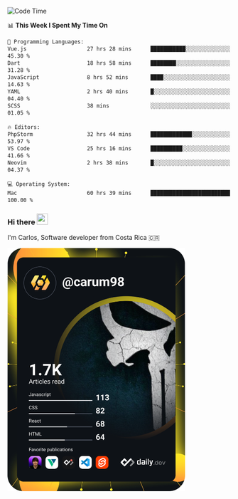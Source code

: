 
<!--START_SECTION:waka-->
![Code Time](http://img.shields.io/badge/Code%20Time-9%2C855%20hrs%2057%20mins-blue)

📊 **This Week I Spent My Time On** 

```text
💬 Programming Languages: 
Vue.js                   27 hrs 28 mins      ███████████░░░░░░░░░░░░░░   45.30 % 
Dart                     18 hrs 58 mins      ████████░░░░░░░░░░░░░░░░░   31.28 % 
JavaScript               8 hrs 52 mins       ████░░░░░░░░░░░░░░░░░░░░░   14.63 % 
YAML                     2 hrs 40 mins       █░░░░░░░░░░░░░░░░░░░░░░░░   04.40 % 
SCSS                     38 mins             ░░░░░░░░░░░░░░░░░░░░░░░░░   01.05 % 

🔥 Editors: 
PhpStorm                 32 hrs 44 mins      █████████████░░░░░░░░░░░░   53.97 % 
VS Code                  25 hrs 16 mins      ██████████░░░░░░░░░░░░░░░   41.66 % 
Neovim                   2 hrs 38 mins       █░░░░░░░░░░░░░░░░░░░░░░░░   04.37 % 

💻 Operating System: 
Mac                      60 hrs 39 mins      █████████████████████████   100.00 % 
```


<!--END_SECTION:waka-->

### Hi there <img src="https://media.giphy.com/media/hvRJCLFzcasrR4ia7z/giphy.gif" width="25px" height="25px">

I'm Carlos, Software developer from Costa Rica 🇨🇷

<a href="https://app.daily.dev/carum98"><img src="https://github.com/carum98/carum98/blob/main/devcard.svg" width="400" alt="Carlos Umaña Acevedo's Dev Card"/></a>
